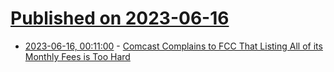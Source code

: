# [Published on 2023-06-16](index.md)

* [2023-06-16, 00:11:00](https://soylentnews.org/article.pl?sid=23/06/15/0032258&from=rss) - [Comcast Complains to FCC That Listing All of its Monthly Fees is Too Hard](https://soylentnews.org/article.pl?sid=23/06/15/0032258&from=rss)
